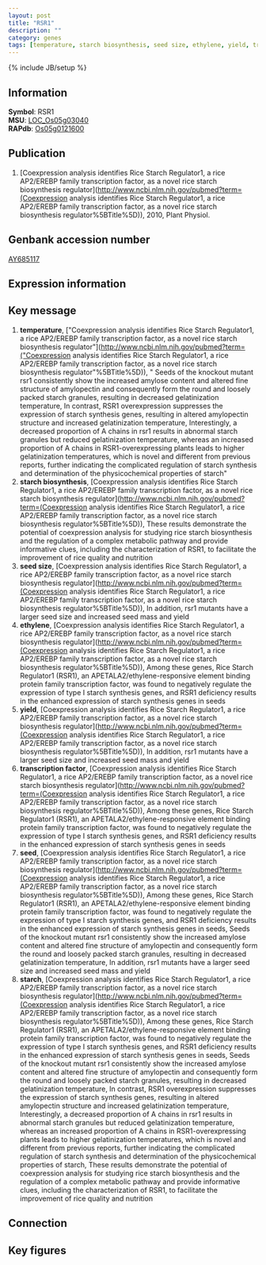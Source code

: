 ```yaml
---
layout: post
title: "RSR1"
description: ""
category: genes
tags: [temperature, starch biosynthesis, seed size, ethylene, yield, transcription factor, seed, starch, Gene]
---
```

{% include JB/setup %}

## Information
__Symbol__: RSR1  
__MSU__: [LOC_Os05g03040](http://rice.plantbiology.msu.edu/cgi-bin/ORF_infopage.cgi?orf=LOC_Os05g03040)  
__RAPdb__: [Os05g0121600](http://rapdb.dna.affrc.go.jp/viewer/gbrowse_details/irgsp1?name=Os05g0121600)  

## Publication
1. [Coexpression analysis identifies Rice Starch Regulator1, a rice AP2/EREBP family transcription factor, as a novel rice starch biosynthesis regulator](http://www.ncbi.nlm.nih.gov/pubmed?term=(Coexpression analysis identifies Rice Starch Regulator1, a rice AP2/EREBP family transcription factor, as a novel rice starch biosynthesis regulator%5BTitle%5D)), 2010, Plant Physiol.

## Genbank accession number
[AY685117](http://www.ncbi.nlm.nih.gov/nuccore/AY685117)

## Expression information

## Key message
1. __temperature__, ["Coexpression analysis identifies Rice Starch Regulator1, a rice AP2/EREBP family transcription factor, as a novel rice starch biosynthesis regulator"](http://www.ncbi.nlm.nih.gov/pubmed?term=("Coexpression analysis identifies Rice Starch Regulator1, a rice AP2/EREBP family transcription factor, as a novel rice starch biosynthesis regulator"%5BTitle%5D)), " Seeds of the knockout mutant rsr1 consistently show the increased amylose content and altered fine structure of amylopectin and consequently form the round and loosely packed starch granules, resulting in decreased gelatinization temperature, In contrast, RSR1 overexpression suppresses the expression of starch synthesis genes, resulting in altered amylopectin structure and increased gelatinization temperature, Interestingly, a decreased proportion of A chains in rsr1 results in abnormal starch granules but reduced gelatinization temperature, whereas an increased proportion of A chains in RSR1-overexpressing plants leads to higher gelatinization temperatures, which is novel and different from previous reports, further indicating the complicated regulation of starch synthesis and determination of the physicochemical properties of starch"
2. __starch biosynthesis__, [Coexpression analysis identifies Rice Starch Regulator1, a rice AP2/EREBP family transcription factor, as a novel rice starch biosynthesis regulator](http://www.ncbi.nlm.nih.gov/pubmed?term=(Coexpression analysis identifies Rice Starch Regulator1, a rice AP2/EREBP family transcription factor, as a novel rice starch biosynthesis regulator%5BTitle%5D)),  These results demonstrate the potential of coexpression analysis for studying rice starch biosynthesis and the regulation of a complex metabolic pathway and provide informative clues, including the characterization of RSR1, to facilitate the improvement of rice quality and nutrition
3. __seed size__, [Coexpression analysis identifies Rice Starch Regulator1, a rice AP2/EREBP family transcription factor, as a novel rice starch biosynthesis regulator](http://www.ncbi.nlm.nih.gov/pubmed?term=(Coexpression analysis identifies Rice Starch Regulator1, a rice AP2/EREBP family transcription factor, as a novel rice starch biosynthesis regulator%5BTitle%5D)),  In addition, rsr1 mutants have a larger seed size and increased seed mass and yield
4. __ethylene__, [Coexpression analysis identifies Rice Starch Regulator1, a rice AP2/EREBP family transcription factor, as a novel rice starch biosynthesis regulator](http://www.ncbi.nlm.nih.gov/pubmed?term=(Coexpression analysis identifies Rice Starch Regulator1, a rice AP2/EREBP family transcription factor, as a novel rice starch biosynthesis regulator%5BTitle%5D)),  Among these genes, Rice Starch Regulator1 (RSR1), an APETALA2/ethylene-responsive element binding protein family transcription factor, was found to negatively regulate the expression of type I starch synthesis genes, and RSR1 deficiency results in the enhanced expression of starch synthesis genes in seeds
5. __yield__, [Coexpression analysis identifies Rice Starch Regulator1, a rice AP2/EREBP family transcription factor, as a novel rice starch biosynthesis regulator](http://www.ncbi.nlm.nih.gov/pubmed?term=(Coexpression analysis identifies Rice Starch Regulator1, a rice AP2/EREBP family transcription factor, as a novel rice starch biosynthesis regulator%5BTitle%5D)),  In addition, rsr1 mutants have a larger seed size and increased seed mass and yield
6. __transcription factor__, [Coexpression analysis identifies Rice Starch Regulator1, a rice AP2/EREBP family transcription factor, as a novel rice starch biosynthesis regulator](http://www.ncbi.nlm.nih.gov/pubmed?term=(Coexpression analysis identifies Rice Starch Regulator1, a rice AP2/EREBP family transcription factor, as a novel rice starch biosynthesis regulator%5BTitle%5D)),  Among these genes, Rice Starch Regulator1 (RSR1), an APETALA2/ethylene-responsive element binding protein family transcription factor, was found to negatively regulate the expression of type I starch synthesis genes, and RSR1 deficiency results in the enhanced expression of starch synthesis genes in seeds
7. __seed__, [Coexpression analysis identifies Rice Starch Regulator1, a rice AP2/EREBP family transcription factor, as a novel rice starch biosynthesis regulator](http://www.ncbi.nlm.nih.gov/pubmed?term=(Coexpression analysis identifies Rice Starch Regulator1, a rice AP2/EREBP family transcription factor, as a novel rice starch biosynthesis regulator%5BTitle%5D)),  Among these genes, Rice Starch Regulator1 (RSR1), an APETALA2/ethylene-responsive element binding protein family transcription factor, was found to negatively regulate the expression of type I starch synthesis genes, and RSR1 deficiency results in the enhanced expression of starch synthesis genes in seeds, Seeds of the knockout mutant rsr1 consistently show the increased amylose content and altered fine structure of amylopectin and consequently form the round and loosely packed starch granules, resulting in decreased gelatinization temperature, In addition, rsr1 mutants have a larger seed size and increased seed mass and yield
8. __starch__, [Coexpression analysis identifies Rice Starch Regulator1, a rice AP2/EREBP family transcription factor, as a novel rice starch biosynthesis regulator](http://www.ncbi.nlm.nih.gov/pubmed?term=(Coexpression analysis identifies Rice Starch Regulator1, a rice AP2/EREBP family transcription factor, as a novel rice starch biosynthesis regulator%5BTitle%5D)),  Among these genes, Rice Starch Regulator1 (RSR1), an APETALA2/ethylene-responsive element binding protein family transcription factor, was found to negatively regulate the expression of type I starch synthesis genes, and RSR1 deficiency results in the enhanced expression of starch synthesis genes in seeds, Seeds of the knockout mutant rsr1 consistently show the increased amylose content and altered fine structure of amylopectin and consequently form the round and loosely packed starch granules, resulting in decreased gelatinization temperature, In contrast, RSR1 overexpression suppresses the expression of starch synthesis genes, resulting in altered amylopectin structure and increased gelatinization temperature, Interestingly, a decreased proportion of A chains in rsr1 results in abnormal starch granules but reduced gelatinization temperature, whereas an increased proportion of A chains in RSR1-overexpressing plants leads to higher gelatinization temperatures, which is novel and different from previous reports, further indicating the complicated regulation of starch synthesis and determination of the physicochemical properties of starch, These results demonstrate the potential of coexpression analysis for studying rice starch biosynthesis and the regulation of a complex metabolic pathway and provide informative clues, including the characterization of RSR1, to facilitate the improvement of rice quality and nutrition

## Connection

## Key figures


